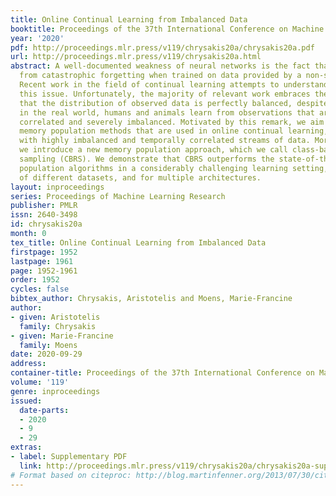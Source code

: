 ```yaml
---
title: Online Continual Learning from Imbalanced Data
booktitle: Proceedings of the 37th International Conference on Machine Learning
year: '2020'
pdf: http://proceedings.mlr.press/v119/chrysakis20a/chrysakis20a.pdf
url: http://proceedings.mlr.press/v119/chrysakis20a.html
abstract: A well-documented weakness of neural networks is the fact that they suffer
  from catastrophic forgetting when trained on data provided by a non-stationary distribution.
  Recent work in the field of continual learning attempts to understand and overcome
  this issue. Unfortunately, the majority of relevant work embraces the implicit assumption
  that the distribution of observed data is perfectly balanced, despite the fact that,
  in the real world, humans and animals learn from observations that are temporally
  correlated and severely imbalanced. Motivated by this remark, we aim to evaluate
  memory population methods that are used in online continual learning, when dealing
  with highly imbalanced and temporally correlated streams of data. More importantly,
  we introduce a new memory population approach, which we call class-balancing reservoir
  sampling (CBRS). We demonstrate that CBRS outperforms the state-of-the-art memory
  population algorithms in a considerably challenging learning setting, over a range
  of different datasets, and for multiple architectures.
layout: inproceedings
series: Proceedings of Machine Learning Research
publisher: PMLR
issn: 2640-3498
id: chrysakis20a
month: 0
tex_title: Online Continual Learning from Imbalanced Data
firstpage: 1952
lastpage: 1961
page: 1952-1961
order: 1952
cycles: false
bibtex_author: Chrysakis, Aristotelis and Moens, Marie-Francine
author:
- given: Aristotelis
  family: Chrysakis
- given: Marie-Francine
  family: Moens
date: 2020-09-29
address: 
container-title: Proceedings of the 37th International Conference on Machine Learning
volume: '119'
genre: inproceedings
issued:
  date-parts:
  - 2020
  - 9
  - 29
extras:
- label: Supplementary PDF
  link: http://proceedings.mlr.press/v119/chrysakis20a/chrysakis20a-supp.pdf
# Format based on citeproc: http://blog.martinfenner.org/2013/07/30/citeproc-yaml-for-bibliographies/
---
```

